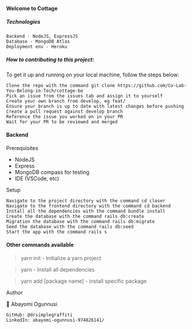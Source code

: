 #### Welcome to Cottage

##### Technologies
    Backend - NodeJS, ExpressJS
    Database - MongoDB Atlas
    Deployment env - Heroku

##### How to contributing to this project:
To get it up and running on your local machine, follow the steps below:

    Clone the repo with the command git clone https://github.com/Co-Lab-You-Belong-in-Tech/cottage-be
    Pick an issue from the issues tab and assign it to yourself
    Create your own branch from develop, eg feat/
    Ensure your branch is up to date with latest changes before pushing
    Create a pull request against develop branch
    Reference the issue you worked on in your PR
    Wait for your PR to be reviewed and merged


#### Backend
Prerequisites
   - NodeJS
   - Express
   - MongoDB compass for testing
   - IDE (VSCode, etc)

Setup

    Navigate to the project directory with the command cd closer
    Navigate to the frontend directory with the command cd backend
    Install all the dependencies with the command bundle install
    Create the database with the command rails db:create
    Migration the database with the command rails db:migrate
    Seed the database with the command rails db:seed
    Start the app with the command rails s

#### Other commands available
> yarn init - Initialize a yarn project

> yarn - Install all dependencies

> yarn add [package name] - install specific package
    

Author

👤 Abayomi Ogunnusi

    GitHub: @drsimplegraffiti
    LinkedIn: abayomi-ogunnusi-974826141/

